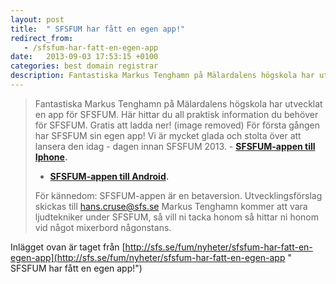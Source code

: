 ```yaml
---
layout: post
title:  " SFSFUM har fått en egen app!"
redirect_from:
   - /sfsfum-har-fatt-en-egen-app
date:   2013-09-03 17:53:15 +0100
categories: best domain registrar
description: Fantastiska Markus Tenghamn på Mälardalens högskola har utvecklat en app för SFSFUM. Här hittar du all praktisk information du behöv...
---
```


> Fantastiska Markus Tenghamn på Mälardalens högskola har utvecklat en app för SFSFUM. Här hittar du all praktisk information du behöver för SFSFUM. Gratis att ladda ner! (image removed) För första gången har SFSFUM sin egen app! Vi är mycket glada och stolta över att lansera den idag - dagen innan SFSFUM 2013. - **[SFSFUM-appen till Iphone](https://itunes.apple.com/app/sfsfum/id629640005).**
> - **[SFSFUM-appen till Android](https://play.google.com/store/apps/details?id=markustenghamn.sfsfum).**
>  
>  För kännedom: SFSFUM-appen är en betaversion. Utvecklingsförslag skickas till [hans.cruse@sfs.se](mailto:hans.cruse@sfs.se) Markus Tenghamn kommer att vara ljudtekniker under SFSFUM, så vill ni tacka honom så hittar ni honom vid något mixerbord någonstans.

 Inlägget ovan är taget från [http://sfs.se/fum/nyheter/sfsfum-har-fatt-en-egen-app](http://sfs.se/fum/nyheter/sfsfum-har-fatt-en-egen-app " SFSFUM har fått en egen app!")